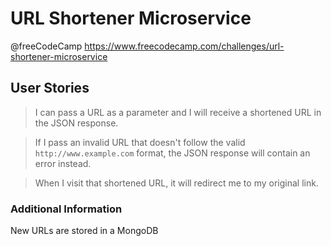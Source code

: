 # URL Shortener Microservice
@freeCodeCamp https://www.freecodecamp.com/challenges/url-shortener-microservice

## User Stories
> I can pass a URL as a parameter and I will receive a shortened URL in the JSON response.

> If I pass an invalid URL that doesn't follow the valid `http://www.example.com` format, the JSON response will contain an error instead.

> When I visit that shortened URL, it will redirect me to my original link.

### Additional Information
New URLs are stored in a MongoDB
